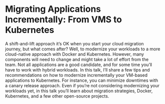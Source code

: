 # Migrating Applications Incrementally: From VMS to Kubernetes
A shift-and-lift approach it’s OK when you start your cloud migration journey, but what comes after? Well, to modernize your workloads to a more cloud-native approach with Docker and Kubernetes. However, many components will need to change and might take a lot of effort from the team. Not all applications are a good candidate, and for some time you’ll have to work with hybrid workloads. In this talk, I’ll share a few tips and recommendations on how to modernize incrementally your VM-based applications to Kubernetes. For instance, you can minimize downtimes with a canary release approach. Even if you’re not considering modernizing your workloads yet, in this talk you’ll learn about migration strategies, Docker, Kubernetes, and a few other open-source projects. 